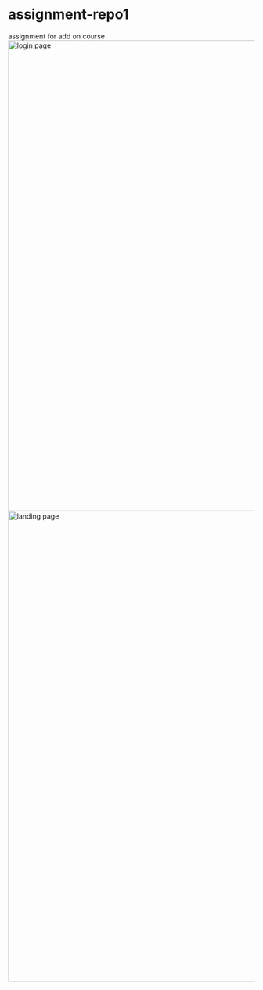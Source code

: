 # assignment-repo1
assignment for add on course
<img width="960" alt="login page" src="https://user-images.githubusercontent.com/90091512/216396998-db7bb37c-2573-446e-8e28-019c28852d3a.png">
<img width="960" alt="landing page" src="https://user-images.githubusercontent.com/90091512/216397051-2da4954d-a6f4-46a4-afa3-156b54b51bb2.png">
